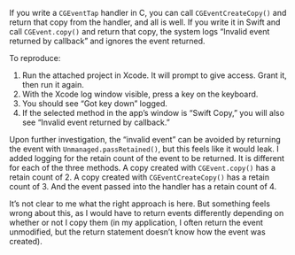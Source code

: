 If you write a `CGEventTap` handler in C, you can call `CGEventCreateCopy()` and return that copy from the handler,
and all is well. If you write it in Swift and call `CGEvent.copy()` and return that copy, the system logs “Invalid
event returned by callback” and ignores the event returned.

To reproduce:

1. Run the attached project in Xcode. It will prompt to give access. Grant it, then run it again.
2. With the Xcode log window visible, press a key on the keyboard.
3. You should see “Got key down” logged.
4. If the selected method in the app’s window is “Swift Copy,” you will also see “Invalid event returned by callback.”

Upon further investigation, the “invalid event” can be avoided by returning the event with
`Unmanaged.passRetained()`, but this feels like it would leak. I added logging for the retain count of the event to be
returned. It is different for each of the three methods. A copy created with `CGEvent.copy()` has a retain count of 2.
A copy created with `CGEventCreateCopy()` has a retain count of 3. And the event passed into the handler has a retain
count of 4.

It’s not clear to me what the right approach is here. But something feels wrong about this, as I would have to return
events differently depending on whether or not I copy them (in my application, I often return the event unmodified,
but the return statement doesn’t know how the event was created).

